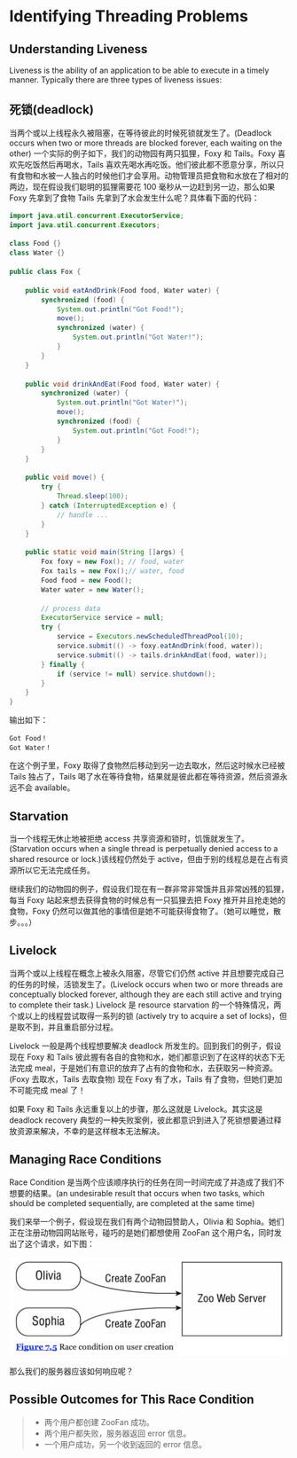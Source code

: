 # Identifying Threading Problems

## Understanding Liveness

Liveness is the ability of an application to be able to execute in a timely manner. Typically there are three types of liveness issues:

## 死锁(deadlock)

当两个或以上线程永久被阻塞，在等待彼此的时候死锁就发生了。(Deadlock occurs when two or more threads are blocked forever, each waiting on the other) 一个实际的例子如下，我们的动物园有两只狐狸，Foxy 和 Tails。Foxy 喜欢先吃饭然后再喝水，Tails 喜欢先喝水再吃饭。他们彼此都不愿意分享，所以只有食物和水被一人独占的时候他们才会享用。动物管理员把食物和水放在了相对的两边，现在假设我们聪明的狐狸需要花 100 毫秒从一边赶到另一边，那么如果 Foxy 先拿到了食物 Tails 先拿到了水会发生什么呢？具体看下面的代码：

```java
import java.util.concurrent.ExecutorService;
import java.util.concurrent.Executors;

class Food {}
class Water {}

public class Fox {

    public void eatAndDrink(Food food, Water water) {
        synchronized (food) {
            System.out.println("Got Food!");
            move();
            synchronized (water) {
                System.out.println("Got Water!");
            }
        }
    }

    public void drinkAndEat(Food food, Water water) {
        synchronized (water) {
            System.out.println("Got Water!");
            move();
            synchronized (food) {
                System.out.println("Got Food!");
            }
        }
    }

    public void move() {
        try {
            Thread.sleep(100);
        } catch (InterruptedException e) {
            // handle ...
        }
    }

    public static void main(String []args) {
        Fox foxy = new Fox(); // food, water
        Fox tails = new Fox();// water, food
        Food food = new Food();
        Water water = new Water();

        // process data
        ExecutorService service = null;
        try {
            service = Executors.newScheduledThreadPool(10);
            service.submit(() -> foxy.eatAndDrink(food, water));
            service.submit(() -> tails.drinkAndEat(food, water));
        } finally {
            if (service != null) service.shutdown();
        }
    }
}
```

输出如下：

    Got Food！
    Got Water！

在这个例子里，Foxy 取得了食物然后移动到另一边去取水，然后这时候水已经被 Tails 独占了，Tails 喝了水在等待食物，结果就是彼此都在等待资源，然后资源永远不会 available。

## Starvation

当一个线程无休止地被拒绝 access 共享资源和锁时，饥饿就发生了。(Starvation occurs when a single thread is perpetually denied access to a shared resource or lock.)该线程仍然处于 active，但由于别的线程总是在占有资源所以它无法完成任务。

继续我们的动物园的例子，假设我们现在有一群非常非常饿并且非常凶残的狐狸，每当 Foxy 站起来想去获得食物的时候总有一只狐狸去把 Foxy 推开并且抢走她的食物，Foxy 仍然可以做其他的事情但是她不可能获得食物了。（她可以睡觉，散步。。。）

## Livelock

当两个或以上线程在概念上被永久阻塞，尽管它们仍然 active 并且想要完成自己的任务的时候，活锁发生了。(Livelock occurs when two or more threads are conceptually blocked forever, although they are each still active and trying to complete their task.) Livelock 是 resource starvation 的一个特殊情况，两个或以上的线程尝试取得一系列的锁 (actively try to acquire a set of locks)，但是取不到，并且重启部分过程。

Livelock 一般是两个线程想要解决 deadlock 所发生的。回到我们的例子，假设现在 Foxy 和 Tails 彼此握有各自的食物和水，她们都意识到了在这样的状态下无法完成 meal，于是她们有意识的放弃了占有的食物和水，去获取另一种资源。(Foxy  去取水，Tails 去取食物) 现在 Foxy 有了水，Tails 有了食物，但她们更加不可能完成 meal 了！

如果 Foxy 和 Tails 永远重复以上的步骤，那么这就是 Livelock。其实这是 deadlock recovery 典型的一种失败案例，彼此都意识到进入了死锁想要通过释放资源来解决，不幸的是这样根本无法解决。

## Managing Race Conditions

Race Condition 是当两个应该顺序执行的任务在同一时间完成了并造成了我们不想要的结果。(an undesirable result that occurs when two tasks, which should be completed sequentially, are completed at the same time)

我们来举一个例子，假设现在我们有两个动物园赞助人，Olivia 和 Sophia。她们正在注册动物园网站账号，碰巧的是她们都想使用 ZooFan 这个用户名，同时发出了这个请求，如下图：

![Race-condition-on-user-creation](./img/p1.png)

那么我们的服务器应该如何响应呢？

## Possible Outcomes for This Race Condition

> * 两个用户都创建 ZooFan 成功。
> * 两个用户都失败，服务器返回 error 信息。
> * 一个用户成功，另一个收到返回的 error 信息。
